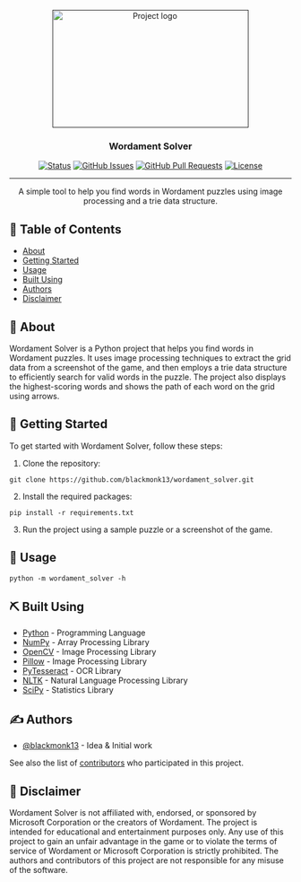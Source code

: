 <p align="center">
  <a href="" rel="noopener">
 <img width=350px height=210px src="https://cdn.zone.msn.com/images/v9/en-us/game/mswm/350x210_mswm.png" alt="Project logo"></a>
</p>

<h3 align="center">Wordament Solver</h3>

<div align="center">

[![Status](https://img.shields.io/badge/status-active-success.svg)]()
[![GitHub Issues](https://img.shields.io/github/issues/blackmonk13/wordament_solver.svg)](https://github.com/blackmonk13/wordament_solver/issues)
[![GitHub Pull Requests](https://img.shields.io/github/issues-pr/blackmonk13/wordament_solver.svg)](https://github.com/blackmonk13/wordament_solver/pulls)
[![License](https://img.shields.io/badge/license-MIT-blue.svg)](/LICENSE)

</div>

---

<p align="center"> A simple tool to help you find words in Wordament puzzles using image processing and a trie data structure.
    <br>
</p>

## 📝 Table of Contents

- [About](#about)
- [Getting Started](#getting_started)
- [Usage](#usage)
- [Built Using](#built_using)
- [Authors](#authors)
- [Disclaimer](#disclaimer)

## 🧐 About <a name = "about"></a>

Wordament Solver is a Python project that helps you find words in Wordament puzzles. It uses image processing techniques to extract the grid data from a screenshot of the game, and then employs a trie data structure to efficiently search for valid words in the puzzle. The project also displays the highest-scoring words and shows the path of each word on the grid using arrows.

## 🏁 Getting Started <a name = "getting_started"></a>

To get started with Wordament Solver, follow these steps:

1. Clone the repository:
```
git clone https://github.com/blackmonk13/wordament_solver.git
```
2. Install the required packages:
```
pip install -r requirements.txt
```
3. Run the project using a sample puzzle or a screenshot of the game.

## 🎈 Usage <a name="usage"></a>

```
python -m wordament_solver -h
```

## ⛏️ Built Using <a name = "built_using"></a>

- [Python](https://www.python.org/) - Programming Language
- [NumPy](https://numpy.org/) - Array Processing Library
- [OpenCV](https://opencv.org/) - Image Processing Library
- [Pillow](https://pillow.readthedocs.io/en/stable/) - Image Processing Library
- [PyTesseract](https://github.com/madmaze/pytesseract) - OCR Library
- [NLTK](https://www.nltk.org/) - Natural Language Processing Library
- [SciPy](https://docs.scipy.org/doc/scipy/reference/) - Statistics Library

## ✍️ Authors <a name = "authors"></a>

- [@blackmonk13](https://github.com/blackmonk13) - Idea & Initial work

See also the list of [contributors](https://github.com/blackmonk13/wordament_solver/contributors) who participated in this project.


## 📝 Disclaimer <a name = "disclaimer"></a>

Wordament Solver is not affiliated with, endorsed, or sponsored by Microsoft Corporation or the creators of Wordament. The project is intended for educational and entertainment purposes only. Any use of this project to gain an unfair advantage in the game or to violate the terms of service of Wordament or Microsoft Corporation is strictly prohibited. The authors and contributors of this project are not responsible for any misuse of the software.
